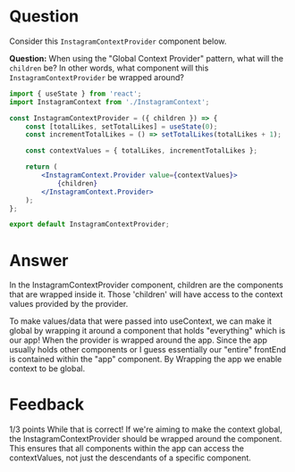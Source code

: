 # Question

Consider this `InstagramContextProvider` component below.

**Question:** When using the "Global Context Provider" pattern, what will the `children` be? In other words, what component will this `InstagramContextProvider` be wrapped around?

```jsx
import { useState } from 'react';
import InstagramContext from './InstagramContext';

const InstagramContextProvider = ({ children }) => {
	const [totalLikes, setTotalLikes] = useState(0);
	const incrementTotalLikes = () => setTotalLikes(totalLikes + 1);

	const contextValues = { totalLikes, incrementTotalLikes };

	return (
		<InstagramContext.Provider value={contextValues}>
			{children}
		</InstagramContext.Provider>
	);
};

export default InstagramContextProvider;
```

# Answer

In the InstagramContextProvider component, children are the components that are wrapped inside it. Those 'children' will have access to the context values provided by the provider.

To make values/data that were passed into useContext, we can make it global by wrapping it around a component that holds "everything" which is our app!
When the provider is wrapped around the app. Since the app usually holds other components or I guess essentially our "entire" frontEnd is contained within the "app" component. By Wrapping the app we enable context to be global.

# Feedback

1/3 points
While that is correct! If we're aiming to make the context global, the InstagramContextProvider should be wrapped around the <App /> component. This ensures that all components within the app can access the contextValues, not just the descendants of a specific component.
